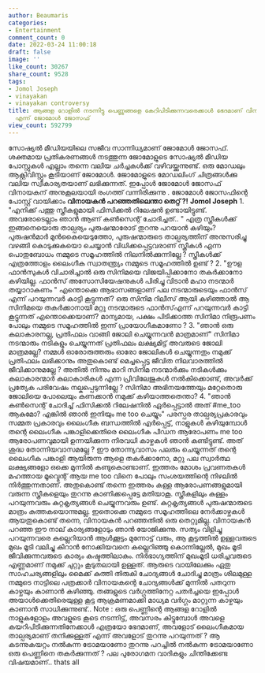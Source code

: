 ```yaml
---
author: Beaumaris
categories:
- Entertainment
comment_count: 0
date: 2022-03-24 11:00:18
draft: false
image: ''
like_count: 30267
share_count: 9528
tags:
- Jomol Joseph
- vinayakan
- vinayakan controversy
title: ആങ്ങള റോളിൽ നടന്നിട്ടു പെണ്ണുങ്ങളെ കേറിപിടിക്കുന്നവരെക്കാൾ ഭേദമാണ് വിനായകൻ
  എന്ന് ജോമോൾ ജോസഫ്
view_count: 592799
---
```


സോഷ്യൽ മീഡിയയിലെ സജീവ സാന്നിധ്യമാണ് ജോമോൾ ജോസഫ്. ശക്തമായ പ്രതികരണങ്ങൾ നടത്തുന്ന ജോമോളുടെ സോഷ്യൽ മീഡിയ പോസ്റ്റുകൾ എല്ലാം തന്നെ വലിയ ചർച്ചകൾക്ക് വഴിവയ്ക്കുന്നുണ്ട്. ഒരു മോഡലും ആക്റ്റിവിസ്റ്റും കൂടിയാണ് ജോമോൾ. ജോമോളുടെ മോഡലിംഗ് ചിത്രങ്ങൾക്കു വലിയ സ്വീകാര്യതയാണ് ലഭിക്കുന്നത്. ഇപ്പോൾ ജോമോൾ ജോസഫ് വിനായകന് അനുകൂലയായി രംഗത്ത് വന്നിരിക്കുന്നു . ജോമോൾ ജോസഫിന്റെ പോസ്റ്റ് വായിക്കാം **വിനായകൻ പറഞ്ഞതിലെന്താ തെറ്റ് ?!** **Jomol Joseph** 1\. "എനിക്ക് പത്തു സ്ത്രീകളുമായി ഫിസിക്കൽ റിലേഷൻ ഉണ്ടായിട്ടുണ്ട്. അവരോടെല്ലാം ഞാൻ ആണ് കൺസെന്റ് ചോദിച്ചത്.. " എത്ര സ്ത്രീകൾക്ക് ഇങ്ങനെയൊരു താല്പര്യം പുരുഷന്മാരോട് തുറന്നു പറയാൻ കഴിയും? പുരുഷൻമാർ മുൻകൈയെടുത്തോ, പുരുഷന്മാരുടെ താല്പര്യത്തിന് അനുസരിച്ചു വഴങ്ങി കൊടുക്കുകയൊ ചെയ്യാൻ വിധിക്കപ്പെട്ടവരാണ് സ്ത്രീകൾ എന്ന പൊതുബോധം നമ്മുടെ സമൂഹത്തിൽ നിലനിൽക്കുന്നില്ലേ ? സ്ത്രീകൾക്ക് എത്രത്തോളം ലൈംഗീക സ്വാതന്ത്ര്യം നമ്മുടെ സമൂഹത്തിൽ ഉണ്ട് ? 2\. "ഊള ഫാൻസുകൾ വിചാരിച്ചാൽ ഒരു സിനിമയെ വിജയിപ്പിക്കാനോ തകർക്കാനോ കഴിയില്ല. ഫാൻസ്‌ അസോസിയേഷനുകൾ പിരിച്ചു വിടാൻ മഹാ നടന്മാർ തയ്യാറാകണം " എന്തൊക്കെ ആഭാസങ്ങളാണ് പല നടന്മാരുടെയും ഫാൻസ്‌ എന്ന് പറയുന്നവർ കാട്ടി കൂട്ടുന്നത്? ഒരു സിനിമ റിലീസ് ആയി കഴിഞ്ഞാൽ ആ സിനിമയെ തകർക്കാനായി മറ്റു നടന്മാരുടെ ഫാൻസ്‌എന്ന് പറയുന്നവർ കാട്ടി കൂട്ടുന്നത് എന്തൊക്കെയാണ്? മാന്യമായ, പക്ഷം പിടിക്കാത്ത സിനിമാ നിരൂപണം പോലും നമ്മുടെ സമൂഹത്തിൽ ഇന്ന് പ്രായോഗീകമാണോ ? 3\. "ഞാൻ ഒരു കലാകാരനല്ല, പ്രതിഫലം വാങ്ങി ജോലി ചെയ്യുന്നവൻ മാത്രമാണ്" സിനിമാ നടന്മാരും നടികളും ചെയ്യുന്നത് പ്രതിഫലം ലക്ഷ്യമിട്ട് അവരുടെ ജോലി മാത്രമല്ലേ? നമ്മൾ ഓരോരുത്തരും ഓരോ ജോലികൾ ചെയ്യുന്നതും നമുക്ക് പ്രതിഫലം ലഭിക്കാനും അതുകൊണ്ട് മെച്ചപ്പെട്ട ജീവിത നിലവാരത്തിൽ ജീവിക്കാനുമല്ലേ ? അതിൽ നിന്നും മാറി സിനിമ നടന്മാർക്കും നടികൾക്കും കലാകാരന്മാർ കലാകാരികൾ എന്ന പ്രിവിലേജുകൾ നൽകിക്കൊണ്ട്, അവർക്ക് പ്രത്യേക പരിവേഷം നല്കപ്പെടുന്നില്ലേ ? സിനിമാ അഭിനയത്തേയും മറ്റേതൊരു ജോലിയെ പോലെയും കണക്കാൻ നമുക്ക് കഴിയാത്തതെന്താ? 4\. "ഞാൻ കൺസെന്റ് ചോദിച്ച് ഫിസിക്കൽ റിലേഷനിൽ ഏർപ്പെട്ടാൽ അത് #me_too ആകുമോ? എങ്കിൽ ഞാൻ ഇനിയും me too ചെയ്യും" പരസ്പര താല്പര്യപ്രകാരവും സമ്മത പ്രകാരവും ലൈംഗീക ബന്ധത്തിൽ എർപ്പെട്ട്‌, നാളുകൾ കഴിയുമ്പോൾ തന്റെ ലൈംഗീക പങ്കാളിക്കെതിരെ ലൈംഗീക പീഡന ആരോപണം me too ആരോപണവുമായി ഉന്നയിക്കുന്ന നിരവധി കാഴ്ചകൾ ഞാൻ കണ്ടിട്ടുണ്ട്. അത് ശുദ്ധ തോന്നിയവാസമല്ലേ ? ഈ തോന്ന്യവാസം പലരും ചെയ്യുന്നത് തന്റെ ലൈംഗീക പങ്കാളി ആയിരുന്ന ആളെ തകർക്കാനോ, മറ്റു പല സ്വാർത്ഥ ലക്ഷ്യങ്ങളോ ഒക്കെ മുന്നിൽ കണ്ടുകൊണ്ടാണ്. ഇത്തരം മോശം പ്രവണതകൾ മഹത്തായ മൂവ്മെന്റ് ആയ me too വിനെ പോലും സംശയത്തിന്റെ നിഴലിൽ നിർത്തുന്നതാണ്. അതുകൊണ്ട് തന്നെ ഇത്തരം കള്ള ആരോപണങ്ങളുമായി വരുന്ന സ്ത്രീകളെയും തുറന്നു കാണിക്കപ്പെട്ടേ മതിയാകൂ. സ്ത്രീകളിലും കള്ളം പറയുന്നവരും കുറ്റകൃത്യങ്ങൾ ചെയ്യുന്നവരും ഉണ്ട്. കുറ്റകൃത്യങ്ങൾ പുരുഷന്മാരുടെ മാത്രം കുത്തകയൊന്നുമല്ല. ഇതൊക്കെ നമ്മുടെ സമൂഹത്തിലെ നേർക്കാഴ്ചകൾ ആയതുകൊണ്ട് തന്നെ, വിനായകൻ പറഞ്ഞതിൽ ഒരു തെറ്റുമില്ല. വിനായകൻ പറഞ്ഞ ഈ നാല് കാര്യങ്ങളോടും ഞാൻ യോജിക്കുന്നു. സത്യം വിളിച്ചു പറയുന്നവരെ കല്ലെറിയാൻ ആൾക്കൂട്ടം മുന്നോട്ട് വരും, ആ കൂട്ടത്തിൽ ഉള്ളവരുടെ മുഖം മൂടി വലിച്ചു കീറാൻ നോക്കിയവനെ കല്ലെറിഞ്ഞു കൊന്നില്ലേൽ, മുഖം മൂടി ജീവിക്കുന്നവരുടെ കാര്യം കഷ്ടത്തിലാകും. നിർഭാഗ്യത്തിന് മുഖംമൂടി ധരിച്ചവരുടെ എണ്ണമാണ് നമുക്ക് ചുറ്റും കൂടുതലായി ഉള്ളത്. ആരുടെ വായിലേക്കും ഏതു സാഹചര്യങ്ങളിലും മൈക്ക് കുത്തി തിരുകി ചോദ്യങ്ങൾ ചോദിച്ചു മാത്രം ശീലമുള്ള നമ്മുടെ നാട്ടിലെ പത്രക്കാർ വിനായകന്റെ ചോദ്യങ്ങൾക്ക് മുന്നിൽ പതറുന്ന കാഴ്ചയും കാണാൻ കഴിഞ്ഞു. തങ്ങളുടെ വർഗ്ഗത്തിനേറ്റ പതർച്ചയെ ഇപ്പോൾ അയാൾക്കെതിരെയുള്ള കൂട്ട ആക്രമണമാക്കി മാധ്യമ വർഗ്ഗം മാറ്റുന്ന കാഴ്ചയും കാണാൻ സാധിക്കുന്നുണ്ട്.. Note : ഒരു പെണ്ണിന്റെ ആങ്ങള റോളിൽ നാളുകളോളം അവളുടെ കൂടെ നടന്നിട്ട്‌, അവസരം കിട്ടുമ്പോൾ അവളെ കയറിപിടിക്കുന്നതിനേക്കാൾ എത്രയോ ഭേദമാണ്, അവളോട് ലൈംഗീകമായ താല്പര്യമാണ് തനിക്കുള്ളത് എന്ന് അവളോട് തുറന്നു പറയുന്നത് ? ആ കടന്നുകയറ്റം നൽകുന്ന ട്രോമയാണോ തുറന്നു പറച്ചിൽ നൽകുന്ന ട്രോമയാണോ ഒരു പെണ്ണിനെ തകർക്കുന്നത് ? പല പുരോഗമന വാദികളും ചിന്തിക്കേണ്ട വിഷയമാണ്.. thats all